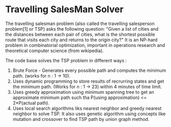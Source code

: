 # Travelling SalesMan Solver

The travelling salesman problem (also called the travelling salesperson problem[1] or TSP) asks the following question: "Given a list of cities and the distances between each pair of cities, what is the shortest possible route that visits each city and returns to the origin city?" It is an NP-hard problem in combinatorial optimization, important in operations research and theoretical computer science (from wikipedia).

The code base solves the TSP problem in different ways :
1) Brute Force - Generates every possible path and computes the minimum path. (works for n : 1 -> 10).
2) Uses dynamic programming to store results of recrurring states and get the minimum path. (Works for n : 1 -> 23) within 4 minutes of time limit.
3) Uses greedy approximation using minimum spanning tree to get an approximate minimum path such tha P(using approximation) <= 2*P(actual path).
4) Uses local search algorithms liks nearest neighbor and greedy nearest neighbor to solve TSP. It also uses genetic algorithm using concepts like mutation and crossover to find TSP path by union graph method.
